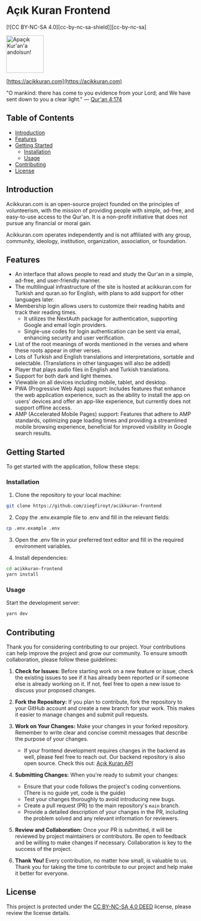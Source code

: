 # Açık Kuran Frontend

[![CC BY-NC-SA 4.0][cc-by-nc-sa-shield]][cc-by-nc-sa]

<img src="https://raw.githubusercontent.com/ziegfiroyt/acikkuran-api/main/logo.png" width="100" alt="Apaçık Kur'an'a andolsun!">

[https://acikkuran.com](https://acikkuran.com)

"O mankind: there has come to you evidence from your Lord; and We have sent down to you a clear light."
— [Qur'an 4:174](https://en.acikkuran.com/4/174)

## Table of Contents

- [Introduction](#introduction)
- [Features](#features)
- [Getting Started](#getting-started)
  - [Installation](#installation)
  - [Usage](#usage)
- [Contributing](#contributing)
- [License](#license)

## Introduction

Acikkuran.com is an open-source project founded on the principles of volunteerism, with the mission of providing people with simple, ad-free, and easy-to-use access to the Qur'an. It is a non-profit initiative that does not pursue any financial or moral gain.

Acikkuran.com operates independently and is not affiliated with any group, community, ideology, institution, organization, association, or foundation.

## Features

- An interface that allows people to read and study the Qur'an in a simple, ad-free, and user-friendly manner.
- The multilingual infrastructure of the site is hosted at acikkuran.com for Turkish and quran.so for English, with plans to add support for other languages later.
- Membership login allows users to customize their reading habits and track their reading times.
  - It utilizes the NextAuth package for authentication, supporting Google and email login providers.
  - Single-use codes for login authentication can be sent via email, enhancing security and user verification.
- List of the root meanings of words mentioned in the verses and where these roots appear in other verses.
- Lots of Turkish and English translations and interpretations, sortable and selectable. (Translations in other languages will also be added)
- Player that plays audio files in English and Turkish translations.
- Support for both dark and light themes.
- Viewable on all devices including mobile, tablet, and desktop.
- PWA (Progressive Web App) support: Includes features that enhance the web application experience, such as the ability to install the app on users' devices and offer an app-like experience, but currently does not support offline access.
- AMP (Accelerated Mobile Pages) support: Features that adhere to AMP standards, optimizing page loading times and providing a streamlined mobile browsing experience, beneficial for improved visibility in Google search results.

## Getting Started

To get started with the application, follow these steps:

### Installation

1. Clone the repository to your local machine:

```bash
git clone https://github.com/ziegfiroyt/acikkuran-frontend
```

2. Copy the .env.example file to .env and fill in the relevant fields:

```bash
cp .env.example .env
```

3. Open the .env file in your preferred text editor and fill in the required environment variables.

4. Install dependencies:

```bash
cd acikkuran-frontend
yarn install
```

### Usage

Start the development server:

```bash
yarn dev
```

## Contributing

Thank you for considering contributing to our project. Your contributions can help improve the project and grow our community. To ensure smooth collaboration, please follow these guidelines:

1. **Check for Issues:** Before starting work on a new feature or issue, check the existing issues to see if it has already been reported or if someone else is already working on it. If not, feel free to open a new issue to discuss your proposed changes.

2. **Fork the Repository:** If you plan to contribute, fork the repository to your GitHub account and create a new branch for your work. This makes it easier to manage changes and submit pull requests.

3. **Work on Your Changes:** Make your changes in your forked repository. Remember to write clear and concise commit messages that describe the purpose of your changes.

   - If your frontend development requires changes in the backend as well, please feel free to reach out. Our backend repository is also open source. Check this out: [Açık Kuran API](https://github.com/ziegfiroyt/acikkuran-api)

4. **Submitting Changes:** When you're ready to submit your changes:

   - Ensure that your code follows the project's coding conventions. (There is no guide yet, code is the guide)
   - Test your changes thoroughly to avoid introducing new bugs.
   - Create a pull request (PR) to the main repository's `main` branch.
   - Provide a detailed description of your changes in the PR, including the problem solved and any relevant information for reviewers.

5. **Review and Collaboration:** Once your PR is submitted, it will be reviewed by project maintainers or contributors. Be open to feedback and be willing to make changes if necessary. Collaboration is key to the success of the project.

6. **Thank You!** Every contribution, no matter how small, is valuable to us. Thank you for taking the time to contribute to our project and help make it better for everyone.

## License

This project is protected under the [CC BY-NC-SA 4.0 DEED](https://creativecommons.org/licenses/by-nc-sa/4.0/) license, please review the license details.
